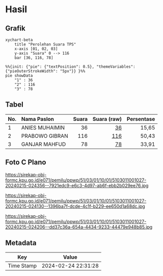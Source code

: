# Hasil

## Grafik

```mermaid
xychart-beta
    title "Perolehan Suara TPS"
    x-axis [01, 02, 03]
    y-axis "Suara" 0 --> 116
    bar [36, 116, 78]
```

```mermaid
%%{init: {"pie": {"textPosition": 0.5}, "themeVariables": {"pieOuterStrokeWidth": "5px"}} }%%
pie showData
    "1" : 36
    "2" : 116
    "3" : 78
```

## Tabel

| No. | Nama Paslon    | Suara | Suara (raw) | Persentase |
|:--- |:-------------- | -----:| -----------:| ----------:|
| 1   | ANIES MUHAIMIN | 36    | [36][p-1]   | 15,65      |
| 2   | PRABOWO GIBRAN | 116   | [116][p-2]  | 50,43      |
| 3   | GANJAR MAHFUD  | 78    | [78][p-3]   | 33,91      |


[p-1]: https://github.com/gigit-pemilu/pemilu-2024-51-bali/blob/main/pilpres/hitung-suara/sub/51-bali/sub/03-badung/sub/01-kuta/sub/1001-tuban/sub/027-tps/sub/paslon-1.txt
[p-2]: https://github.com/gigit-pemilu/pemilu-2024-51-bali/blob/main/pilpres/hitung-suara/sub/51-bali/sub/03-badung/sub/01-kuta/sub/1001-tuban/sub/027-tps/sub/paslon-2.txt
[p-3]: https://github.com/gigit-pemilu/pemilu-2024-51-bali/blob/main/pilpres/hitung-suara/sub/51-bali/sub/03-badung/sub/01-kuta/sub/1001-tuban/sub/027-tps/sub/paslon-3.txt

## Foto C Plano

https://sirekap-obj-formc.kpu.go.id/e071/pemilu/ppwp/51/03/01/10/01/5103011001027-20240215-024356--7921edc9-e6c3-4d97-ab6f-ebb2b029ee76.jpg

https://sirekap-obj-formc.kpu.go.id/e071/pemilu/ppwp/51/03/01/10/01/5103011001027-20240215-024130--1396ba7f-dcde-4c1f-b229-ee650d1a68dc.jpg

https://sirekap-obj-formc.kpu.go.id/e071/pemilu/ppwp/51/03/01/10/01/5103011001027-20240215-024206--dd37c36a-654a-4434-9233-44479e948b85.jpg


## Metadata

| Key        | Value               |
| ---------- | ------------------- |
| Time Stamp | 2024-02-24 22:31:28 |



